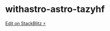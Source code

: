# withastro-astro-tazyhf

[Edit on StackBlitz ⚡️](https://stackblitz.com/edit/withastro-astro-tazyhf)